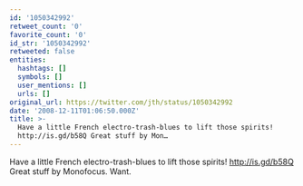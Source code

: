 ```yaml
---
id: '1050342992'
retweet_count: '0'
favorite_count: '0'
id_str: '1050342992'
retweeted: false
entities:
  hashtags: []
  symbols: []
  user_mentions: []
  urls: []
original_url: https://twitter.com/jth/status/1050342992
date: '2008-12-11T01:06:50.000Z'
title: >-
  Have a little French electro-trash-blues to lift those spirits!
  http://is.gd/b58Q Great stuff by Mon…
---
```


Have a little French electro-trash-blues to lift those spirits! http://is.gd/b58Q Great stuff by Monofocus. Want.